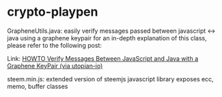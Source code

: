# crypto-playpen

GrapheneUtils.java: easily verify messages passed between javascript <-> java using a graphene keypair
for an in-depth explanation of this class, please refer to the following post:

Link: <a href="https://steemit.com/utopian-io/@alexpmorris/3dwrvc-howto-verify-messages-between-javascript-and-java-with-a-graphene-keypair">HOWTO Verify Messages Between JavaScript and Java with a Graphene KeyPair (via utopian-io)</a>

steem.min.js: extended version of steemjs javascript library exposes ecc, memo, buffer classes
